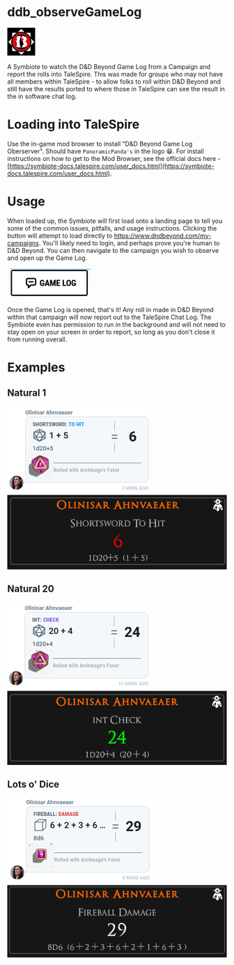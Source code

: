 # ddb_observeGameLog
![ddbo.png](ddbo.png)

A Symbiote to watch the D&D Beyond Game Log from a Campaign and report the rolls into TaleSpire. This was made
for groups who may not have all members within TaleSpire - to allow folks to roll within D&D Beyond and still
have the results ported to where those in TaleSpire can see the result in the in software chat log.

# Loading into TaleSpire
Use the in-game mod browser to install "D&D Beyond Game Log Oberserver". Should have `PanoramicPanda's` in the logo 😁. For
install instructions on how to get to the Mod Browser, see the official docs here - [https://symbiote-docs.talespire.com/user_docs.html](https://symbiote-docs.talespire.com/user_docs.html).

# Usage
When loaded up, the Symbiote will first load onto a landing page to tell you some of the common issues,
pitfalls, and usage instructions. Clicking the button will attempt to load directly to https://www.dndbeyond.com/my-campaigns.
You'll likely need to login, and perhaps prove you're human to D&D Beyond.
You can then navigate to the campaign you wish to observe and open up the Game Log.

![examples/game_log.png](example_images/game_log.png)

Once the Game Log is opened, that's it! Any roll in made in D&D Beyond within that campaign will now report out to
the TaleSpire Chat Log. The Symbiote even has permission to run in the background and will not need to stay open on
your screen in order to report, so long as you don't close it from running overall.


# Examples
## Natural 1
![example_images/ddb_ss.png](example_images/ddb_ss.png)
![example_images/ts_ss.png](example_images/ts_ss.png)
## Natural 20
![example_images/ddb_int.png](example_images/ddb_int.png)
![example_images/ts_int.png](example_images/ts_int.png)
## Lots o' Dice
![example_images/ddb_fireball.png](example_images/ddb_fireball.png)
![example_images/ts_fireball.png](example_images/ts_fireball.png)
